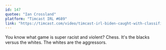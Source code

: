```yaml
---
id: 147
quotee: "Ian Crossland"
platform: "Timcast IRL #689"
link: "https://timcast.com/video/timcast-irl-biden-caught-with-classified-documents-could-mean-impeachment-wthe-hodgetwins/"
---
```


You know what game is super racist and violent? Chess. It's the blacks versus the whites. The whites are the aggressors.
